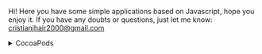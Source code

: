 Hi! Here you have some simple applications based on Javascript, hope you enjoy it. If you have any doubts or questions, just let me know: cristianjhair2000@gmail.com

<details>
    <summary>CocoaPods</summary>
    Add the following line to your `Podfile`:
    
    ```ruby 
    pod 'YourAwesomeLibrary'
    ```
    </details>
    <details>
    <summary>Carthage</summary>
    Add the following line to your `Cartfile`:
    
    ```swift
    github "YourUsername/YourAwesomeLibrary"
    ```
    </details>
    <details>
    <summary>Manual</summary>
    Clone the repo and drag and drop the files into your project.
</details>
